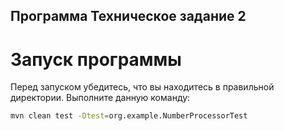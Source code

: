 ## Программа Техническое задание 2
# Запуск программы
Перед запуском убедитесь, что вы находитесь в правильной директории.
Выполните данную команду:
```bash
mvn clean test -Dtest=org.example.NumberProcessorTest
```
